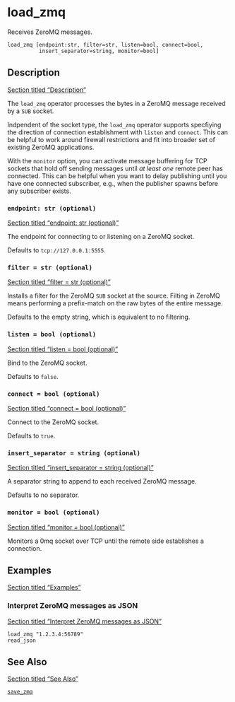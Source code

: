# load_zmq

Receives ZeroMQ messages.

```tql
load_zmq [endpoint:str, filter=str, listen=bool, connect=bool,
          insert_separator=string, monitor=bool]
```

## Description

[Section titled “Description”](#description)

The `load_zmq` operator processes the bytes in a ZeroMQ message received by a `SUB` socket.

Indpendent of the socket type, the `load_zmq` operator supports specfiying the direction of connection establishment with `listen` and `connect`. This can be helpful to work around firewall restrictions and fit into broader set of existing ZeroMQ applications.

With the `monitor` option, you can activate message buffering for TCP sockets that hold off sending messages until *at least one* remote peer has connected. This can be helpful when you want to delay publishing until you have one connected subscriber, e.g., when the publisher spawns before any subscriber exists.

### `endpoint: str (optional)`

[Section titled “endpoint: str (optional)”](#endpoint-str-optional)

The endpoint for connecting to or listening on a ZeroMQ socket.

Defaults to `tcp://127.0.0.1:5555`.

### `filter = str (optional)`

[Section titled “filter = str (optional)”](#filter--str-optional)

Installs a filter for the ZeroMQ `SUB` socket at the source. Filting in ZeroMQ means performing a prefix-match on the raw bytes of the entire message.

Defaults to the empty string, which is equivalent to no filtering.

### `listen = bool (optional)`

[Section titled “listen = bool (optional)”](#listen--bool-optional)

Bind to the ZeroMQ socket.

Defaults to `false`.

### `connect = bool (optional)`

[Section titled “connect = bool (optional)”](#connect--bool-optional)

Connect to the ZeroMQ socket.

Defaults to `true`.

### `insert_separator = string (optional)`

[Section titled “insert\_separator = string (optional)”](#insert_separator--string-optional)

A separator string to append to each received ZeroMQ message.

Defaults to no separator.

### `monitor = bool (optional)`

[Section titled “monitor = bool (optional)”](#monitor--bool-optional)

Monitors a 0mq socket over TCP until the remote side establishes a connection.

## Examples

[Section titled “Examples”](#examples)

### Interpret ZeroMQ messages as JSON

[Section titled “Interpret ZeroMQ messages as JSON”](#interpret-zeromq-messages-as-json)

```tql
load_zmq "1.2.3.4:56789"
read_json
```

## See Also

[Section titled “See Also”](#see-also)

[`save_zmq`](/reference/operators/save_zmq)